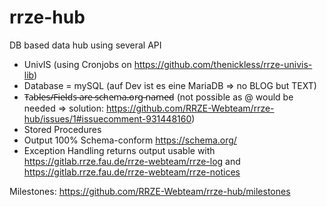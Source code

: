 # rrze-hub
DB based data hub using several API


- UnivIS (using Cronjobs on https://github.com/thenickless/rrze-univis-lib)
- Database = mySQL (auf Dev ist es eine MariaDB => no BLOG but TEXT)
- T̵a̵b̵l̵e̵s̵/̵F̵i̵e̵l̵d̵s̵ ̵a̵r̵e̵ ̵s̵c̵h̵e̵m̵a̵.̵o̵r̵g̵ ̵n̵a̵m̵e̵d̵ (not possible as @ would be needed => solution: https://github.com/RRZE-Webteam/rrze-hub/issues/1#issuecomment-931448160)
- Stored Procedures
- Output 100% Schema-conform https://schema.org/
- Exception Handling returns output usable with https://gitlab.rrze.fau.de/rrze-webteam/rrze-log and https://gitlab.rrze.fau.de/rrze-webteam/rrze-notices 

Milestones: https://github.com/RRZE-Webteam/rrze-hub/milestones

